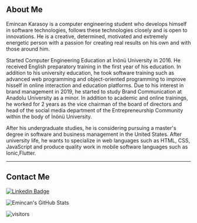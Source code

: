 ## About Me

Emincan Karasoy is a computer engineering student who develops himself in software technologies, follows these technologies closely and is open to innovations. He is a creative, determined, motivated and extremely energetic person with a passion for creating real results on his own and with those around him.

Started Computer Engineering Education at İnönü University in 2016. He received English preparatory training in the first year of his education. In addition to his university education, he took software training such as advanced web programming and object-oriented programming to improve hisself in online interaction and education platforms. Due to his interest in brand management in 2019, he started to study Brand Communication at Anadolu University as a minor. In addition to academic and online trainings, he worked for 2 years as the vice chairman of the board of directors and head of the social media department of the Entrepreneurship Community within the body of İnönü University.

After his undergraduate studies, he is considering pursuing a master's degree in software and business management in the United States. After university life, he wants to specialize in web languages such as HTML, CSS, JavaScript and produce quality work in mobile software languages such as Ionic,Flutter. 

<hr>

## Contact Me

[![Linkedin Badge](https://img.shields.io/badge/emincankarasoy-follow%20on%20linkedin-blue?style=for-the-badge&logo=linkedin)](https://www.linkedin.com/in/emincankarasoy/)


![Emincan's GitHub Stats](https://github-readme-stats.vercel.app/api?username=emincankarasoy&show_icons=true)

![visitors](https://img.shields.io/badge/dynamic/json?color=informational&label=visitor%20count&query=value&url=https%3A%2F%2Fapi.countapi.xyz%2Fhit%emincankarasoy.emincankarasoy%2Freadme)
